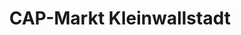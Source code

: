 ---
title: "CAP-Markt Kleinwallstadt"
url: /kleinwallstadt/cap-markt-kleinwallstadt/
shop: Supermarkt
---